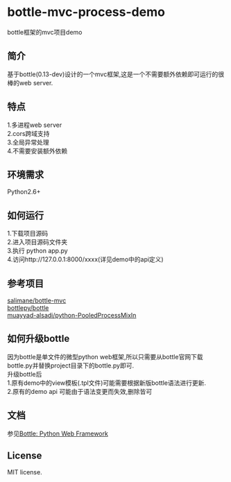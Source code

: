 bottle-mvc-process-demo
===
  bottle框架的mvc项目demo
  
简介
---
  基于bottle(0.13-dev)设计的一个mvc框架,这是一个不需要额外依赖即可运行的很棒的web server.

特点
---
  1.多进程web server  
  2.cors跨域支持  
  3.全局异常处理  
  4.不需要安装额外依赖  
  
环境需求
---
  Python2.6+
  
如何运行
---
  1.下载项目源码  
  2.进入项目源码文件夹  
  3.执行 python app.py  
  4.访问http://127.0.0.1:8000/xxxx(详见demo中的api定义)  

参考项目
---
[salimane/bottle-mvc][1]  
[bottlepy/bottle][2]  
[muayyad-alsadi/python-PooledProcessMixIn][3]  

如何升级bottle
---
  因为bottle是单文件的微型python web框架,所以只需要从bottle官网下载bottle.py并替换project目录下的bottle.py即可.  
  升级bottle后  
      1.原有demo中的view模板(.tpl文件)可能需要根据新版bottle语法进行更新.  
      2.原有的demo api 可能由于语法变更而失效,删除皆可  

文档
---
  参见[Bottle: Python Web Framework][4]

License
---
  MIT license. 

  [1]: https://github.com/salimane/bottle-mvc
  [2]: https://github.com/bottlepy/bottle
  [3]: https://github.com/muayyad-alsadi/python-PooledProcessMixIn
  [4]: http://www.bottlepy.org/docs/dev/index.html
